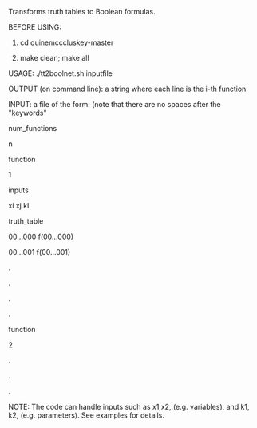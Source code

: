 Transforms truth tables to Boolean formulas.

BEFORE USING:

1. cd quinemcccluskey-master

2. make clean; make all


USAGE: ./tt2boolnet.sh inputfile

OUTPUT (on command line): a string where each line is the i-th function 


INPUT: a file of the form: (note that there are no spaces after the "keywords"


num_functions

n


function

1

inputs

xi xj kl

truth_table

00...000 f(00...000)

00...001 f(00...001)

.

.

.

.



function

2

.

.

.



NOTE: The code can handle inputs such as x1,x2,.(e.g. variables), and k1, k2, (e.g. parameters).
See examples for details.


